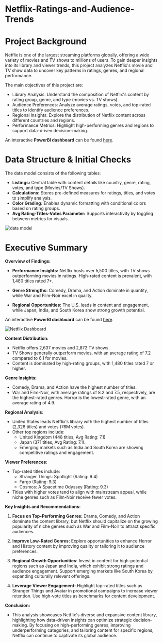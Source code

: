 # Netflix-Ratings-and-Audience-Trends

# Project Background
Netflix is one of the largest streaming platforms globally, offering a wide variety of movies and TV shows to millions of users. To gain deeper insights into its library and viewer trends, this project analyzes Netflix's movie and TV show data to uncover key patterns in ratings, genres, and regional performance.

The main objectives of this project are:

- Library Analysis: Understand the composition of Netflix's content by rating group, genre, and type (movies vs. TV shows).
- Audience Preferences: Analyze average ratings, votes, and top-rated titles to identify audience preferences.
- Regional Insights: Explore the distribution of Netflix content across different countries and regions.
- Performance Metrics: Highlight high-performing genres and regions to support data-driven decision-making.

An interactive **PowerBI dashboard** can be found [here](https://raw.githubusercontent.com/csiAI/Netflix-Ratings-and-Audience-Trends/refs/heads/main/Netflix_Analytics.pbix).

# Data Structure & Initial Checks

The data model consists of the following tables:
- **Listings:** Central table with content details like country, genre, rating, votes, and type (Movies/TV Shows).
- **Calculations:** Stores pre-defined measures for ratings, titles, and votes to simplify analysis.
- **Color Grading:** Enables dynamic formatting with conditional colors based on rating groups.
- **Avg Rating-Titles-Votes Parameter:** Supports interactivity by toggling between metrics for visuals.


![data model](https://github.com/user-attachments/assets/15cf6b77-3c62-4a9b-866c-732c2e94eb7c)



# Executive Summary

**Overview of Findings:**

- **Performance Insights:** Netflix hosts over 5,500 titles, with TV shows outperforming movies in ratings. High-rated content is prevalent, with 1,480 titles rated 7+.

- **Genre Strengths:** Comedy, Drama, and Action dominate in quantity, while War and Film-Noir excel in quality.

- **Regional Opportunities:** The U.S. leads in content and engagement, while Japan, India, and South Korea show strong growth potential.

An interactive **PowerBI dashboard** can be found [here](https://raw.githubusercontent.com/csiAI/Netflix-Ratings-and-Audience-Trends/refs/heads/main/Netflix_Analytics.pbix).

![Netflix Dashboard](https://github.com/user-attachments/assets/cdc2c0e1-b27b-4861-b4c4-a75f6be2ca78)


**Content Distribution:**
- Netflix offers 2,637 movies and 2,872 TV shows.
- TV Shows generally outperform movies, with an average rating of 7.2 compared to 6.1 for movies.
- Content is dominated by high-rating groups, with 1,480 titles rated 7 or higher.

**Genre Insights:**
- Comedy, Drama, and Action have the highest number of titles.
- War and Film-Noir, with average ratings of 8.2 and 7.5, respectively, are the highest-rated genres. Horror is the lowest-rated genre, with an average rating of 4.9.

**Regional Analysis:**
- United States leads Netflix's library with the highest number of titles (2,326 titles) and votes (76M votes).
- Other top regions include:
    - United Kingdom (448 titles, Avg Rating: 7.1)
    - Japan (371 titles, Avg Rating: 7.1).
    - Emerging markets such as India and South Korea are showing competitive ratings and engagement.

**Viewer Preferences:**
- Top-rated titles include:
    - Stranger Things: Spotlight (Rating: 9.4)
    - Fargo (Rating: 9.3)
    - Cosmos: A Spacetime Odyssey (Rating: 9.3)
- Titles with higher votes tend to align with mainstream appeal, while niche genres such as Film-Noir receive fewer votes.

**Key Insights and Recommendations:**

1. **Focus on Top-Performing Genres:**
Drama, Comedy, and Action dominate the content library, but Netflix should capitalize on the growing popularity of niche genres such as War and Film-Noir to attract specific audiences.

2. **Improve Low-Rated Genres:**
Explore opportunities to enhance Horror and History content by improving quality or tailoring it to audience preferences.

3. **Regional Growth Opportunities:**
Invest in content for high-potential regions such as Japan and India, which exhibit strong ratings and audience engagement.
Support emerging markets like South Korea by expanding culturally relevant offerings.

4. **Leverage Viewer Engagement:**
Highlight top-rated titles such as Stranger Things and Avatar in promotional campaigns to increase viewer retention.
Use high-vote titles as benchmarks for content development.


**Conclusion:**
- This analysis showcases Netflix's diverse and expansive content library, highlighting how data-driven insights can optimize strategic decision-making. By focusing on high-performing genres, improving underperforming categories, and tailoring content for specific regions, Netflix can continue to captivate its global audience.
